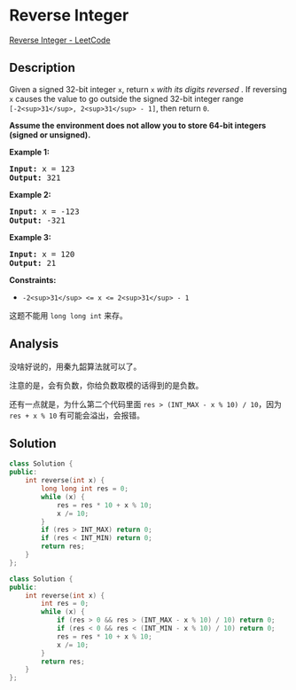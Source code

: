 # Reverse Integer

[Reverse Integer - LeetCode](https://leetcode.com/problems/reverse-integer/)

## Description

Given a signed 32-bit integer `x`, return `x` *with its digits reversed* . If reversing `x` causes the value to go outside the signed 32-bit integer range `[-2<sup>31</sup>, 2<sup>31</sup> - 1]`, then return `0`.

**Assume the environment does not allow you to store 64-bit integers (signed or unsigned).**

**Example 1:**

<pre><strong>Input:</strong> x = 123
<strong>Output:</strong> 321
</pre>

**Example 2:**

<pre><strong>Input:</strong> x = -123
<strong>Output:</strong> -321
</pre>

**Example 3:**

<pre><strong>Input:</strong> x = 120
<strong>Output:</strong> 21
</pre>

**Constraints:**

* `-2<sup>31</sup> <= x <= 2<sup>31</sup> - 1`

这题不能用 `long long int` 来存。

## Analysis

没啥好说的，用秦九韶算法就可以了。

注意的是，会有负数，你给负数取模的话得到的是负数。

还有一点就是，为什么第二个代码里面 `res > (INT_MAX - x % 10) / 10`，因为 `res + x % 10` 有可能会溢出，会报错。

## Solution

```c++
class Solution {
public:
    int reverse(int x) {
        long long int res = 0;
        while (x) {
            res = res * 10 + x % 10;
            x /= 10;
        }
        if (res > INT_MAX) return 0;
        if (res < INT_MIN) return 0;
        return res;
    }
};
```

```c++
class Solution {
public:
    int reverse(int x) {
        int res = 0;
        while (x) {
            if (res > 0 && res > (INT_MAX - x % 10) / 10) return 0;
            if (res < 0 && res < (INT_MIN - x % 10) / 10) return 0;
            res = res * 10 + x % 10;
            x /= 10;
        }
        return res;
    }
};
```
